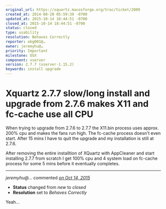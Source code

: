 ```yaml
---
original_url: https://xquartz.macosforge.org/trac/ticket/2009
created_at: 2014-08-20 05:59:39 -0700
updated_at: 2015-10-14 18:44:51 -0700
closed_at: 2015-10-14 18:44:51 -0700
status: closed
type: usability
resolution: Behaves Correctly
reporter: obg001@…
owner: jeremyhu@…
priority: Important
milestone: OSX
component: xserver
version: 2.7.7 (xserver-1.15.2)
keywords: install upgrade
---
```


Xquartz 2.7.7 slow/long install and upgrade from 2.7.6 makes X11 and fc-cache use all CPU
=========================================================================================


When trying to upgrade from 2.7.6 to 2.7.7 the X11.bin process uses approx. 200% cpu and makes the fans run high. The fc-cache process doesn't even start. After 15 mins I have to quit the upgrade and my installation is still at 2.7.6.

After removing the entire installtion of XQuartz with AppCleaner and start installing 2.7.7 from scratch I get 100% cpu and 4 system load on fc-cache process for some 5 mins before it eventually completes.



---

*jeremyhu@…* commented *[on Oct 14, 2015](https://xquartz.macosforge.org/trac/ticket/2009#comment:420 "October 14, 2015 at 6:44 PM PDT")*

-   **Status** changed from *new* to *closed*
-   **Resolution** set to *Behaves Correctly*

Yeah...



